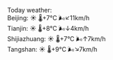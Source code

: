 Today weather:  
Beijing: ☀️   🌡️+7°C 🌬️↙11km/h  
Tianjin: ☀️   🌡️+8°C 🌬️↓4km/h  
Shijiazhuang: ☀️   🌡️+7°C 🌬️↑7km/h  
Tangshan: ☀️   🌡️+9°C 🌬️↘7km/h  
